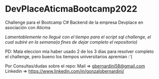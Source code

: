 # DevPlaceAticmaBootcamp2022
Challenge para el Bootcamp C# Backend de la empresa Devplace en asociación con Aticma

*Lamentablemente no llegué con el tiempo para el script sql challenge, el cual subiré en la semana(a fines de dejar completo el repositorio)*

PD: Mala eleccion mia haber usado 2 de los 3 dias para resolver completo el challenge, pero bueno los tiempos universitarios apremian :'(

Por Consultas/dudas sobre el repo: 
Mail => gbernardini58@gmail.com
Linkedin => https://www.linkedin.com/in/gonzalobernardini/
